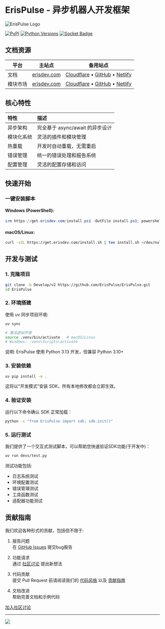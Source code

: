 # ErisPulse - 异步机器人开发框架

![ErisPulse Logo](.github/assets/erispulse_logo.png)

[![PyPI](https://img.shields.io/pypi/v/ErisPulse?style=flat-square)](https://pypi.org/project/ErisPulse/)
[![Python Versions](https://img.shields.io/pypi/pyversions/ErisPulse?style=flat-square)](https://pypi.org/project/ErisPulse/)
[![Socket Badge](https://socket.dev/api/badge/pypi/package/ErisPulse/latest)](https://socket.dev/pypi/package/ErisPulse)

## 文档资源

| 平台 | 主站点 | 备用站点 |
|------|--------|---------|
| 文档 | [erisdev.com](https://www.erisdev.com/#docs) | [Cloudflare](https://erispulse.pages.dev/#docs) • [GitHub](https://erispulse.github.io/#docs) • [Netlify](https://erispulse.netlify.app/#docs) |
| 模块市场 | [erisdev.com](https://www.erisdev.com/#market) | [Cloudflare](https://erispulse.pages.dev/#market) • [GitHub](https://erispulse.github.io/#market) • [Netlify](https://erispulse.netlify.app/#market) |

## 核心特性

| 特性 | 描述 |
|:-----|:-----|
| 异步架构 | 完全基于 async/await 的异步设计 |
| 模块化系统 | 灵活的插件和模块管理 |
| 热重载 | 开发时自动重载，无需重启 |
| 错误管理 | 统一的错误处理和报告系统 |
| 配置管理 | 灵活的配置存储和访问 |

## 快速开始

### 一键安装脚本

#### Windows (PowerShell):

```powershell
irm https://get.erisdev.com/install.ps1 -OutFile install.ps1; powershell -ExecutionPolicy Bypass -File install.ps1
```

#### macOS/Linux:

```bash
curl -sSL https://get.erisdev.com/install.sh | tee install.sh >/dev/null && chmod +x install.sh && ./install.sh
```

## 开发与测试

### 1. 克隆项目

```bash
git clone -b Develop/v2 https://github.com/ErisPulse/ErisPulse.git
cd ErisPulse
```

### 2. 环境搭建

使用 uv 同步项目环境:

```bash
uv sync

# 激活虚拟环境
source .venv/bin/activate   # macOS/Linux
# Windows: .venv\Scripts\activate
```

说明: ErisPulse 使用 Python 3.13 开发，但兼容 Python 3.10+

### 3. 安装依赖

```bash
uv pip install -e .
```

这将以"开发模式"安装 SDK，所有本地修改都会立即生效。

### 4. 验证安装

运行以下命令确认 SDK 正常加载：

```bash
python -c "from ErisPulse import sdk; sdk.init()"
```

### 5. 运行测试

我们提供了一个交互式测试脚本，可以帮助您快速验证SDK功能(于开发中)：

```bash
uv run devs/test.py
```

测试功能包括:
- 日志系统测试
- 环境配置测试
- 错误管理测试
- 工具函数测试
- 适配器功能测试

## 贡献指南

我们欢迎各种形式的贡献，包括但不限于:

1. 报告问题  
   在 [GitHub Issues](https://github.com/ErisPulse/ErisPulse/issues) 提交bug报告

2. 功能请求  
   通过 [社区讨论](https://github.com/ErisPulse/ErisPulse/discussions) 提出新想法

3. 代码贡献  
   提交 Pull Request 前请阅读我们的 [代码风格](docs/StyleGuide/DocstringSpec.md) 以及 [贡献指南](CONTRIBUTING.md)

4. 文档改进  
   帮助完善文档和示例代码

[加入社区讨论](https://github.com/ErisPulse/ErisPulse/discussions)

---

[![](https://starchart.cc/ErisPulse/ErisPulse.svg?variant=adaptive)](https://starchart.cc/ErisPulse/ErisPulse)

